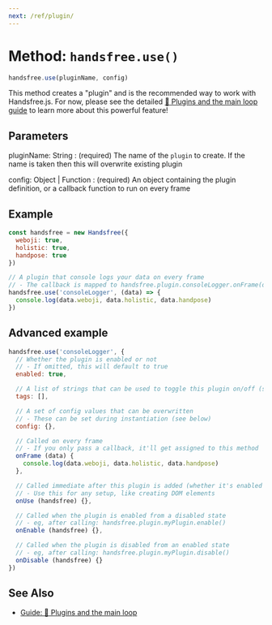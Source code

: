 ```yaml
---
next: /ref/plugin/
---
```


# Method: `handsfree.use()`

```js
handsfree.use(pluginName, config)
```

This method creates a "plugin" and is the recommended way to work with Handsfree.js. For now, please see the detailed [🔌 Plugins and the main loop guide](/guide/the-loop/) to learn more about this powerful feature!

## Parameters

pluginName: String
: (required) The name of the `plugin` to create. If the name is taken then this will overwrite existing plugin

config: Object | Function
: (required) An object containing the plugin definition, or a callback function to run on every frame

## Example

```js
const handsfree = new Handsfree({
  weboji: true,
  holistic: true,
  handpose: true
})

// A plugin that console logs your data on every frame
// - The callback is mapped to handsfree.plugin.consoleLogger.onFrame(data => {})
handsfree.use('consoleLogger', (data) => {
  console.log(data.weboji, data.holistic, data.handpose)
})
```

## Advanced example

```js
handsfree.use('consoleLogger', {
  // Whether the plugin is enabled or not
  // - If omitted, this will default to true
  enabled: true,

  // A list of strings that can be used to toggle this plugin on/off (see below)
  tags: [],

  // A set of config values that can be overwritten
  // - These can be set during instantiation (see below)
  config: {},

  // Called on every frame
  // - If you only pass a callback, it'll get assigned to this method
  onFrame (data) {
    console.log(data.weboji, data.holistic, data.handpose)
  },

  // Called immediate after this plugin is added (whether it's enabled or not)
  // - Use this for any setup, like creating DOM elements
  onUse (handsfree) {},

  // Called when the plugin is enabled from a disabled state
  // - eg, after calling: handsfree.plugin.myPlugin.enable()
  onEnable (handsfree) {},

  // Called when the plugin is disabled from an enabled state
  // - eg, after calling: handsfree.plugin.myPlugin.disable()
  onDisable (handsfree) {}
})
```

## See Also

- [Guide: 🔌 Plugins and the main loop](/guide/the-loop/)